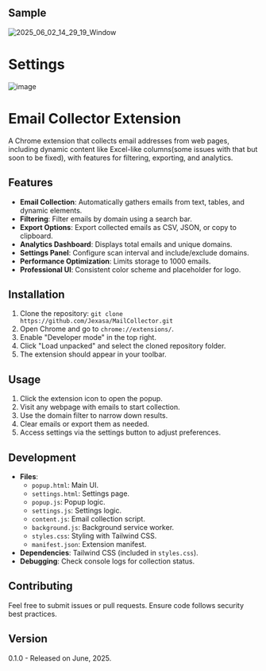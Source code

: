 ## Sample

![2025_06_02_14_29_19_Window](https://github.com/user-attachments/assets/adc96699-9791-4b0e-a912-3601a3f1d97b)

# Settings
![image](https://github.com/user-attachments/assets/01618416-4d87-4c9e-83fa-fcaf654b7cb2)



# Email Collector Extension

A Chrome extension that collects email addresses from web pages, including dynamic content like Excel-like columns(some issues with that but soon to be fixed), with features for filtering, exporting, and analytics.

## Features
- **Email Collection**: Automatically gathers emails from text, tables, and dynamic elements.
- **Filtering**: Filter emails by domain using a search bar.
- **Export Options**: Export collected emails as CSV, JSON, or copy to clipboard.
- **Analytics Dashboard**: Displays total emails and unique domains.
- **Settings Panel**: Configure scan interval and include/exclude domains.
- **Performance Optimization**: Limits storage to 1000 emails.
- **Professional UI**: Consistent color scheme and placeholder for logo.

## Installation
1. Clone the repository: `git clone https://github.com/Jexasa/MailCollector.git`
2. Open Chrome and go to `chrome://extensions/`.
3. Enable "Developer mode" in the top right.
4. Click "Load unpacked" and select the cloned repository folder.
5. The extension should appear in your toolbar.

## Usage
1. Click the extension icon to open the popup.
2. Visit any webpage with emails to start collection.
3. Use the domain filter to narrow down results.
4. Clear emails or export them as needed.
5. Access settings via the settings button to adjust preferences.

## Development
- **Files**:
  - `popup.html`: Main UI.
  - `settings.html`: Settings page.
  - `popup.js`: Popup logic.
  - `settings.js`: Settings logic.
  - `content.js`: Email collection script.
  - `background.js`: Background service worker.
  - `styles.css`: Styling with Tailwind CSS.
  - `manifest.json`: Extension manifest.
- **Dependencies**: Tailwind CSS (included in `styles.css`).
- **Debugging**: Check console logs for collection status.

## Contributing
Feel free to submit issues or pull requests. Ensure code follows security best practices.


## Version
0.1.0 - Released on June, 2025.
